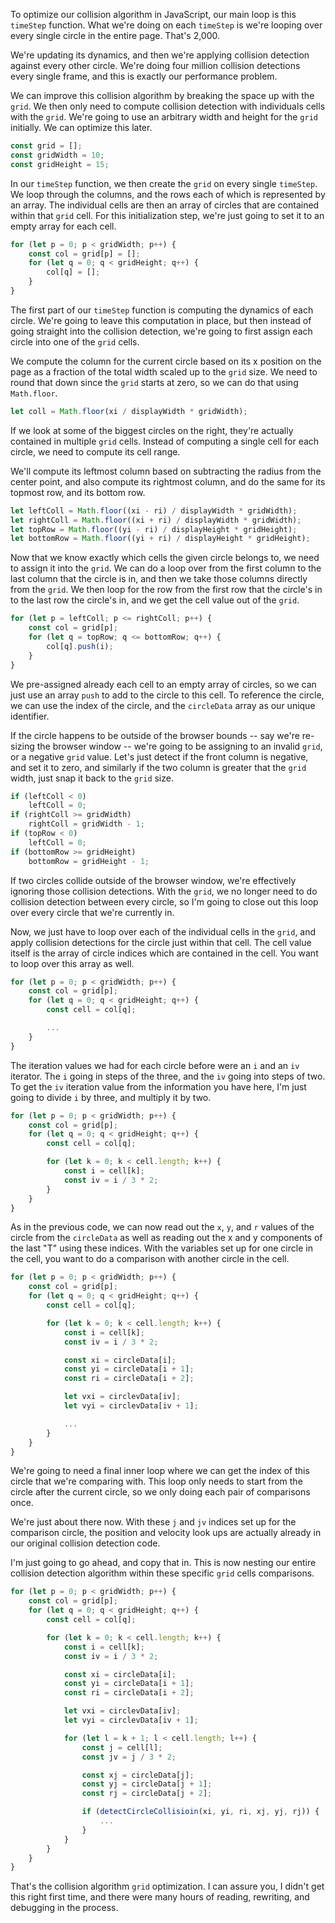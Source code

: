 To optimize our collision algorithm in JavaScript, our main loop is this `timeStep` function. What we're doing on each `timeStep` is we're looping over every single circle in the entire page. That's 2,000.

We're updating its dynamics, and then we're applying collision detection against every other circle. We're doing four million collision detections every single frame, and this is exactly our performance problem.

We can improve this collision algorithm by breaking the space up with the `grid`. We then only need to compute collision detection with individuals cells with the `grid`. We're going to use an arbitrary width and height for the `grid` initially. We can optimize this later.

```javascript
const grid = []; 
const gridWidth = 10;
const gridHeight = 15;
```

In our `timeStep` function, we then create the `grid` on every single `timeStep`. We loop through the columns, and the rows each of which is represented by an array. The individual cells are then an array of circles that are contained within that `grid` cell. For this initialization step, we're just going to set it to an empty array for each cell.

```javascript
for (let p = 0; p < gridWidth; p++) {
	const col = grid[p] = [];
	for (let q = 0; q < gridHeight; q++) {
		col[q] = [];
	}
}
```

The first part of our `timeStep` function is computing the dynamics of each circle. We're going to leave this computation in place, but then instead of going straight into the collision detection, we're going to first assign each circle into one of the `grid` cells.

We compute the column for the current circle based on its x position on the page as a fraction of the total width scaled up to the `grid` size. We need to round that down since the `grid` starts at zero, so we can do that using `Math.floor`.

```javascript
let coll = Math.floor(xi / displayWidth * gridWidth);
```

If we look at some of the biggest circles on the right, they're actually contained in multiple `grid` cells. Instead of computing a single cell for each circle, we need to compute its cell range.

We'll compute its leftmost column based on subtracting the radius from the center point, and also compute its rightmost column, and do the same for its topmost row, and its bottom row.

```javascript
let leftColl = Math.floor((xi - ri) / displayWidth * gridWidth);
let rightColl = Math.floor((xi + ri) / displayWidth * gridWidth);
let topRow = Math.floor((yi - ri) / displayHeight * gridHeight);
let bottomRow = Math.floor((yi + ri) / displayHeight * gridHeight);
```

Now that we know exactly which cells the given circle belongs to, we need to assign it into the `grid`. We can do a loop over from the first column to the last column that the circle is in, and then we take those columns directly from the `grid`. We then loop for the row from the first row that the circle's in to the last row the circle's in, and we get the cell value out of the `grid`.

```javascript
for (let p = leftColl; p <= rightColl; p++) {
	const col = grid[p];
	for (let q = topRow; q <= bottomRow; q++) {
		col[q].push(i);
	}
}
```

We pre-assigned already each cell to an empty array of circles, so we can just use an array `push` to add to the circle to this cell. To reference the circle, we can use the index of the circle, and the `circleData` array as our unique identifier.

If the circle happens to be outside of the browser bounds -- say we're re-sizing the browser window -- we're going to be assigning to an invalid `grid`, or a negative `grid` value. Let's just detect if the front column is negative, and set it to zero, and similarly if the two column is greater that the `grid` width, just snap it back to the `grid` size.

```javascript
if (leftColl < 0)
	leftColl = 0;
if (rightColl >= gridWidth)
	rightColl = gridWidth - 1;
if (topRow < 0)
	leftColl = 0;
if (bottomRow >= gridHeight)
	bottomRow = gridHeight - 1;
```

If two circles collide outside of the browser window, we're effectively ignoring those collision detections. With the `grid`, we no longer need to do collision detection between every circle, so I'm going to close out this loop over every circle that we're currently in.

Now, we just have to loop over each of the individual cells in the `grid`, and apply collision detections for the circle just within that cell. The cell value itself is the array of circle indices which are contained in the cell. You want to loop over this array as well.

```javascript
for (let p = 0; p < gridWidth; p++) {
	const col = grid[p];
	for (let q = 0; q < gridHeight; q++) {
		const cell = col[q];

		...
	}
}
```

The iteration values we had for each circle before were an `i` and an `iv` iterator. The `i` going in steps of the three, and the `iv` going into steps of two. To get the `iv` iteration value from the information you have here, I'm just going to divide `i` by three, and multiply it by two.

```javascript
for (let p = 0; p < gridWidth; p++) {
	const col = grid[p];
	for (let q = 0; q < gridHeight; q++) {
		const cell = col[q];

		for (let k = 0; k < cell.length; k++) {
			const i = cell[k];
			const iv = i / 3 * 2;
		}
	}
}
```

As in the previous code, we can now read out the `x`, `y`, and `r` values of the circle from the `circleData` as well as reading out the x and y components of the last "T" using these indices. With the variables set up for one circle in the cell, you want to do a comparison with another circle in the cell.

```javascript
for (let p = 0; p < gridWidth; p++) {
	const col = grid[p];
	for (let q = 0; q < gridHeight; q++) {
		const cell = col[q];

		for (let k = 0; k < cell.length; k++) {
			const i = cell[k];
			const iv = i / 3 * 2;

			const xi = circleData[i];
			const yi = circleData[i + 1];
			const ri = circleData[i + 2];

			let vxi = circlevData[iv];
			let vyi = circlevData[iv + 1];

			...
		}
	}
}
```

We're going to need a final inner loop where we can get the index of this circle that we're comparing with. This loop only needs to start from the circle after the current circle, so we only doing each pair of comparisons once.

We're just about there now. With these `j` and `jv` indices set up for the comparison circle, the position and velocity look ups are actually already in our original collision detection code.

I'm just going to go ahead, and copy that in. This is now nesting our entire collision detection algorithm within these specific `grid` cells comparisons.

```javascript
for (let p = 0; p < gridWidth; p++) {
	const col = grid[p];
	for (let q = 0; q < gridHeight; q++) {
		const cell = col[q];

		for (let k = 0; k < cell.length; k++) {
			const i = cell[k];
			const iv = i / 3 * 2;

			const xi = circleData[i];
			const yi = circleData[i + 1];
			const ri = circleData[i + 2];

			let vxi = circlevData[iv];
			let vyi = circlevData[iv + 1];

			for (let l = k + 1; l < cell.length; l++) {
				const j = cell[l];
				const jv = j / 3 * 2;

				const xj = circleData[j];
				const yj = circleData[j + 1];
				const rj = circleData[j + 2];

				if (detectCircleCollisioin(xi, yi, ri, xj, yj, rj)) {
					...
				}
			}
		}
	}
}
```

That's the collision algorithm `grid` optimization. I can assure you, I didn't get this right first time, and there were many hours of reading, rewriting, and debugging in the process.